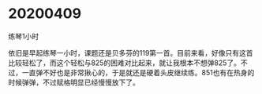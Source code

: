 # 20200409

练琴1小时

依旧是早起练琴一小时，课题还是贝多芬的119第一首。目前来看，好像只有这首比较轻松了，而这个轻松与825的困难对比起来，就让我根本不想弹825了。不过，一直弹不好也是非常揪心的，于是就还是硬着头皮继续练。851也有在热身的时候弹弹，不过赋格明显已经慢慢放下了。
